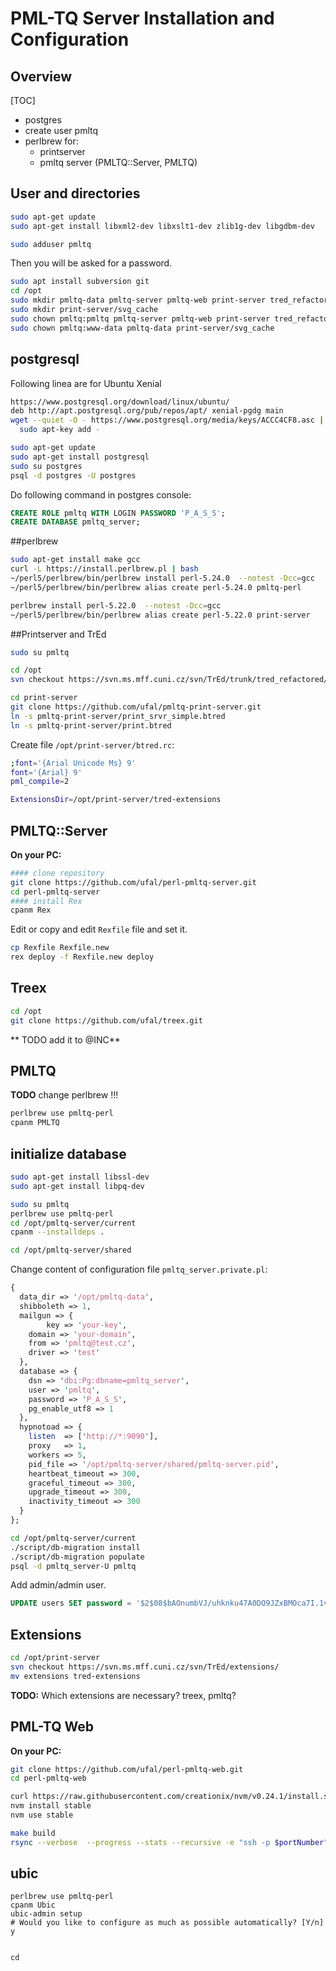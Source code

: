 # PML-TQ Server Installation and Configuration

## Overview

[TOC]


- postgres
- create user pmltq
- perlbrew for:
  - printserver
  - pmltq server (PMLTQ::Server, PMLTQ)



## User and directories 

```bash
sudo apt-get update
sudo apt-get install libxml2-dev libxslt1-dev zlib1g-dev libgdbm-dev

sudo adduser pmltq
```
Then you will be asked for a password.
```bash
sudo apt install subversion git
cd /opt
sudo mkdir pmltq-data pmltq-server pmltq-web print-server tred_refactored treex
sudo mkdir print-server/svg_cache
sudo chown pmltq:pmltq pmltq-server pmltq-web print-server tred_refactored treex
sudo chown pmltq:www-data pmltq-data print-server/svg_cache
```

## postgresql
Following linea are for Ubuntu Xenial
```bash
https://www.postgresql.org/download/linux/ubuntu/
deb http://apt.postgresql.org/pub/repos/apt/ xenial-pgdg main
wget --quiet -O - https://www.postgresql.org/media/keys/ACCC4CF8.asc | \
  sudo apt-key add -
```

```bash
sudo apt-get update
sudo apt-get install postgresql
sudo su postgres
psql -d postgres -U postgres
```
Do following command in postgres console:
```sql
CREATE ROLE pmltq WITH LOGIN PASSWORD 'P_A_S_S';
CREATE DATABASE pmltq_server;
```
##perlbrew

```bash
sudo apt-get install make gcc
curl -L https://install.perlbrew.pl | bash
~/perl5/perlbrew/bin/perlbrew install perl-5.24.0  --notest -Dcc=gcc
~/perl5/perlbrew/bin/perlbrew alias create perl-5.24.0 pmltq-perl

perlbrew install perl-5.22.0  --notest -Dcc=gcc
~/perl5/perlbrew/bin/perlbrew alias create perl-5.22.0 print-server
```

##Printserver and TrEd
```bash
sudo su pmltq 

cd /opt
svn checkout https://svn.ms.mff.cuni.cz/svn/TrEd/trunk/tred_refactored/

cd print-server
git clone https://github.com/ufal/pmltq-print-server.git
ln -s pmltq-print-server/print_srvr_simple.btred
ln -s pmltq-print-server/print.btred
```
Create file `/opt/print-server/btred.rc`:
```bash
;font='{Arial Unicode Ms} 9'
font='{Arial} 9'
pml_compile=2

ExtensionsDir=/opt/print-server/tred-extensions
```

## PMLTQ::Server
**On your PC:**
```bash
#### clone repository
git clone https://github.com/ufal/perl-pmltq-server.git
cd perl-pmltq-server
#### install Rex
cpanm Rex
```
Edit or copy and edit `Rexfile` file and set it.
```bash
cp Rexfile Rexfile.new
rex deploy -f Rexfile.new deploy
```
## Treex
```bash
cd /opt
git clone https://github.com/ufal/treex.git
```
** TODO add it to @INC**
## PMLTQ
**TODO** change perlbrew !!!
```bash
perlbrew use pmltq-perl
cpanm PMLTQ
```
## initialize database
```bash
sudo apt-get install libssl-dev
sudo apt-get install libpq-dev

sudo su pmltq
perlbrew use pmltq-perl
cd /opt/pmltq-server/current
cpanm --installdeps .

cd /opt/pmltq-server/shared
```
Change content of configuration file `pmltq_server.private.pl`:
```perl
{
  data_dir => '/opt/pmltq-data',
  shibboleth => 1,
  mailgun => {
        key => 'your-key',
    domain => 'your-domain',
    from => 'pmltq@test.cz',
    driver => 'test'
  },
  database => {
    dsn => 'dbi:Pg:dbname=pmltq_server',
    user => 'pmltq',
    password => 'P_A_S_S',
    pg_enable_utf8 => 1
  },
  hypnotoad => {
    listen  => ['http://*:9090'],
    proxy   => 1,
    workers => 5,
    pid_file => '/opt/pmltq-server/shared/pmltq-server.pid',
    heartbeat_timeout => 300,
    graceful_timeout => 300,
    upgrade_timeout => 300,
    inactivity_timeout => 300
  }
};
```

```bash
cd /opt/pmltq-server/current
./script/db-migration install
./script/db-migration populate
psql -d pmltq_server-U pmltq

```
Add admin/admin user.
```sql
UPDATE users SET password = '$2$08$bAOnumbVJ/uhknku47A0DO9JZxBMOca7I.1vFBNH7z1dLArYjCBmq' WHERE id='1';
```
## Extensions
```bash
cd /opt/print-server
svn checkout https://svn.ms.mff.cuni.cz/svn/TrEd/extensions/
mv extensions tred-extensions
```
**TODO:** Which extensions are necessary? treex, pmltq?




## PML-TQ Web
**On your PC:**
```bash
git clone https://github.com/ufal/perl-pmltq-web.git
cd perl-pmltq-web

curl https://raw.githubusercontent.com/creationix/nvm/v0.24.1/install.sh | bash
nvm install stable
nvm use stable

make build
rsync --verbose  --progress --stats --recursive -e "ssh -p $portNumber" dist/* pmltq@your.server:/opt/pmltq-web
```

## ubic
```
perlbrew use pmltq-perl
cpanm Ubic
ubic-admin setup
# Would you like to configure as much as possible automatically? [Y/n] y


cd 
```
